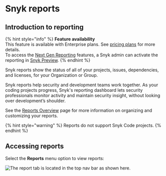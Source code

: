 # Snyk reports

## Introduction to reporting

{% hint style="info" %}
**Feature availability**\
This feature is available with Enterprise plans. See [pricing plans](https://snyk.io/plans/) for more details.\
To access the [Next Gen Reporting](next-gen-reporting/) features, a Snyk admin can activate the reporting in [Snyk Preview](https://docs.snyk.io/features/user-and-group-management/managing-settings/snyk-preview).
{% endhint %}

Snyk reports show the status of all of your projects, issues, dependencies, and licenses, for your Organization or Group.

Snyk reports help security and development teams work together. As your coding projects progress, Snyk's reporting dashboard lets security professionals monitor activity and maintain security insight, without looking over development’s shoulder.

See the [Reports Overview](reports-overview.md) page for more information on organizing and customizing your reports.

{% hint style="warning" %}
Reports do not support Snyk Code projects.
{% endhint %}

## Accessing reports

Select the **Reports** menu option to view reports:

![The report tab is located in the top nav bar as shown here.](../../.gitbook/assets/snyk-org-report.png)
